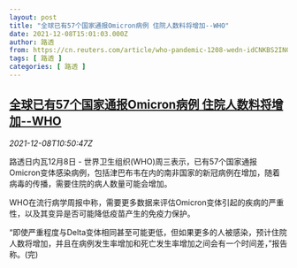```yaml
---
layout: post
title: "全球已有57个国家通报Omicron病例 住院人数料将增加--WHO"
date: 2021-12-08T15:01:03.000Z
author: 路透
from: https://cn.reuters.com/article/who-pandemic-1208-wedn-idCNKBS2IN0VJ
tags: [ 路透 ]
categories: [ 路透 ]
---
```

<!--1638975663000-->
[全球已有57个国家通报Omicron病例 住院人数料将增加--WHO](https://cn.reuters.com/article/who-pandemic-1208-wedn-idCNKBS2IN0VJ)
------

<div>
<div><i>2021-12-08T10:50:47Z</i></div><p>路透日内瓦12月8日 - 世界卫生组织(WHO)周三表示，已有57个国家通报Omicron变体感染病例，包括津巴布韦在内的南非国家的新冠病例在增加，随着病毒的传播，需要住院的病人数量可能会增加。</p><p>WHO在流行病学周报中称，需要更多数据来评估Omicron变体引起的疾病的严重性，以及其变异是否可能降低疫苗产生的免疫力保护。</p><p>“即使严重程度与Delta变体相同甚至可能更低，但如果更多的人被感染，预计住院人数将增加，并且在病例发生率增加和死亡发生率增加之间会有一个时间差，”报告称。(完)</p>
</div>
